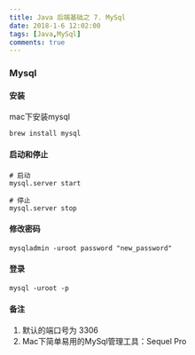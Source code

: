 ```yaml
---
title: Java 后端基础之 7. MySql
date: 2018-1-6 12:02:00
tags: [Java,MySql]
comments: true
---
```



### Mysql

#### 安装

mac下安装mysql

```Shell
brew install mysql
```

#### 启动和停止

```shell
# 启动
mysql.server start

# 停止
mysql.server stop
```

#### 修改密码

```shell
mysqladmin -uroot password "new_password"
```

#### 登录

```shell
mysql -uroot -p
```

#### 备注

1. 默认的端口号为 3306
2. Mac下简单易用的MySql管理工具：Sequel Pro